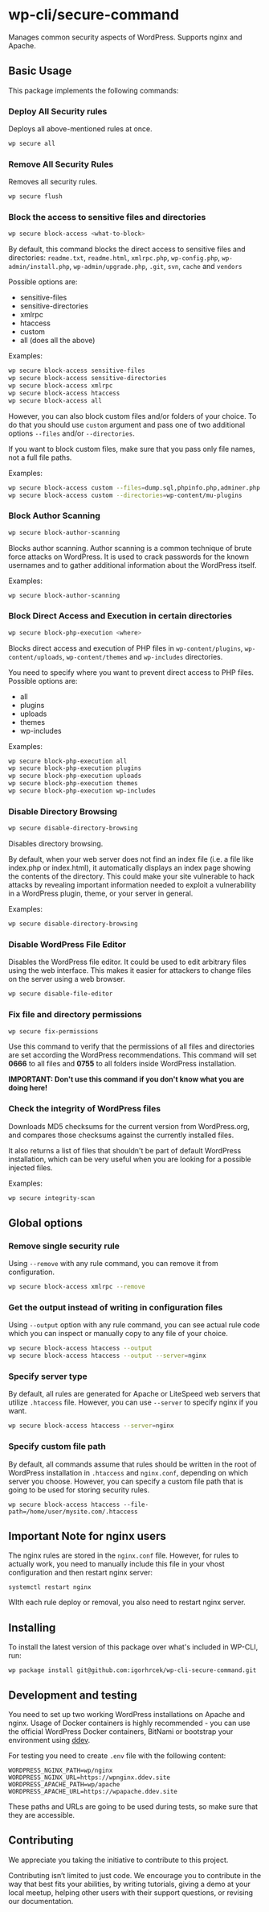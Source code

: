 # wp-cli/secure-command
Manages common security aspects of WordPress. Supports nginx and Apache.

## Basic Usage
This package implements the following commands:

### Deploy All Security rules

Deploys all above-mentioned rules at once.

```bash
wp secure all
```

### Remove All Security Rules

Removes all security rules.

```bash
wp secure flush
```

### Block the access to sensitive files and directories
```bash
wp secure block-access <what-to-block>
```

By default, this command blocks the direct access to sensitive files and directories:
`readme.txt`, `readme.html`, `xmlrpc.php`, `wp-config.php`, `wp-admin/install.php`, `wp-admin/upgrade.php`, `.git`, `svn`, `cache` and `vendors`

Possible options are:
- sensitive-files
- sensitive-directories
- xmlrpc
- htaccess
- custom
- all (does all the above)

Examples:

```bash
wp secure block-access sensitive-files
wp secure block-access sensitive-directories
wp secure block-access xmlrpc
wp secure block-access htaccess
wp secure block-access all
```

However, you can also block custom files and/or folders of your choice. To do that you should use `custom` argument
and pass one of two additional options `--files` and/or `--directories`.

If you want to block custom files, make sure that you pass only file names, not a full file paths. 

Examples:

````bash
wp secure block-access custom --files=dump.sql,phpinfo.php,adminer.php
wp secure block-access custom --directories=wp-content/mu-plugins
````

### Block Author Scanning

```bash
wp secure block-author-scanning
```

Blocks author scanning. Author scanning is a common technique of brute force attacks on WordPress. It is used to crack passwords for the known usernames and to gather additional information about the WordPress itself.

Examples:

```bash
wp secure block-author-scanning
```

### Block Direct Access and Execution in certain directories

```bash
wp secure block-php-execution <where>
```

Blocks direct access and execution of PHP files in `wp-content/plugins`, `wp-content/uploads`, `wp-content/themes` and `wp-includes` directories.

You need to specify where you want to prevent direct access to PHP files. Possible options are:
- all
- plugins
- uploads
- themes
- wp-includes

Examples:

```bash
wp secure block-php-execution all
wp secure block-php-execution plugins
wp secure block-php-execution uploads
wp secure block-php-execution themes
wp secure block-php-execution wp-includes
```

### Disable Directory Browsing
```bash
wp secure disable-directory-browsing
```

Disables directory browsing.

By default, when your web server does not find an index file (i.e. a file like index.php or index.html), it
automatically displays an index page showing the contents of the directory.
This could make your site vulnerable to hack attacks by revealing important information needed to exploit a vulnerability in a WordPress plugin, theme, or your server in general.

Examples:

```bash
wp secure disable-directory-browsing
```

### Disable WordPress File Editor

Disables the WordPress file editor. It could be used to edit arbitrary files using the web interface.
This makes it easier for attackers to change files on the server using a web browser.

```bash
wp secure disable-file-editor
```

### Fix file and directory permissions

```bash
wp secure fix-permissions
```

Use this command to verify that the permissions of all files and directories are set according the WordPress recommendations.
This command will set **0666** to all files and **0755** to all folders inside WordPress installation.

**IMPORTANT: Don't use this command if you don't know what you are doing here!**

### Check the integrity of WordPress files

Downloads MD5 checksums for the current version from WordPress.org, and compares those checksums against the currently
installed files.

It also returns a list of files that shouldn't be part of default WordPress installation, which can be very useful when you are
looking for a possible injected files.

Examples:

```bash
wp secure integrity-scan
```

## Global options

### Remove single security rule
Using `--remove` with any rule command, you can remove it from configuration.

```bash
wp secure block-access xmlrpc --remove
```

### Get the output instead of writing in configuration files
Using `--output` option with any rule command, you can see actual rule code which you can inspect or manually copy to any file of your choice.

```bash
wp secure block-access htaccess --output
wp secure block-access htaccess --output --server=nginx
```

### Specify server type
By default, all rules are generated for Apache or LiteSpeed web servers that utilize `.htaccess` file. However, you can use `--server` to specify nginx if you want.

```bash
wp secure block-access htaccess --server=nginx
```

### Specify custom file path
By default, all commands assume that rules should be written in the root of WordPress installation in `.htaccess` and `nginx.conf`, depending on which server you choose.
However, you can specify a custom file path that is going to be used for storing security rules.

```
wp secure block-access htaccess --file-path=/home/user/mysite.com/.htaccess
```

## Important Note for nginx users
The nginx rules are stored in the `nginx.conf` file. However, for rules to actually work, you need to manually include this file in your vhost configuration and then restart nginx server:
```
systemctl restart nginx
```

WIth each rule deploy or removal, you also need to restart nginx server.

## Installing
To install the latest version of this package over what's included in WP-CLI, run:

```
wp package install git@github.com:igorhrcek/wp-cli-secure-command.git
```

## Development and testing
You need to set up two working WordPress installations on Apache and nginx. Usage of Docker containers is highly recommended - you can use the official WordPress Docker containers, BitNami or bootstrap your environment using [ddev](https://ddev.readthedocs.io/en/stable/users/cli-usage/#wordpress-quickstart). 

For testing you need to create `.env` file with the following content:
```
WORDPRESS_NGINX_PATH=wp/nginx
WORDPRESS_NGINX_URL=https://wpnginx.ddev.site
WORDPRESS_APACHE_PATH=wp/apache
WORDPRESS_APACHE_URL=https://wpapache.ddev.site
```

These paths and URLs are going to be used during tests, so make sure that they are accessible.

## Contributing
We appreciate you taking the initiative to contribute to this project.

Contributing isn’t limited to just code. We encourage you to contribute in the way that best fits your abilities, by writing tutorials, giving a demo at your local meetup, helping other users with their support questions, or revising our documentation.
